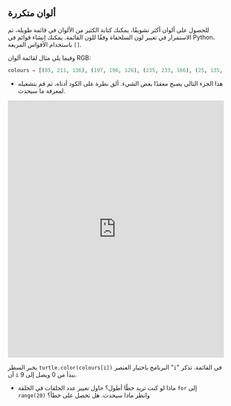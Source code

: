 ## ألوان متكررة

للحصول على ألوان أكثر تشويقًا، يمكنك كتابة الكثير من الألوان في قائمة طويلة، ثم الاستمرار في تغيير لون السلحفاة وفقًا للون القائمة. يمكنك إنشاء قوائم في Python، باستخدام الأقواس المربعة `[]`.

وفيما يلي مثال لقائمة ألوان RGB:

```python
colours = [(85, 211, 136), (197, 196, 126), (235, 233, 166), (25, 135, 222), (211, 64, 159), (159, 165, 106), (178, 160, 125), (36, 192, 70), (231, 184, 204), (63, 203, 219)]
```

- هذا الجزء التالي يصبح معقدًا بعض الشيء. ألق نظرة على الكود أدناه، ثم قم بتشغيله لمعرفة ما سيحدث. 
<iframe src="https://trinket.io/embed/python/d58123d315" width="100%" height="600" frameborder="0" marginwidth="0" marginheight="0" allowfullscreen></iframe> 

يخبر السطر `turtle.color(colours[i])` البرنامج باختيار العنصر "`i`" في القائمة. تذكر أن `i` يبدأ من 0 ويصل إلى 9.

- ماذا لو كنت تريد خطًا أطول؟ حاول تغيير عدد الحلقات في الحلقة `for` إلى `range(20)` وانظر ماذا سيحدث. هل تحصل على خطأ؟